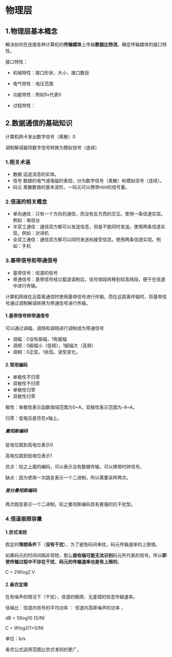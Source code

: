 # 物理层

## 1.物理层基本概念

解决如何在连接各种计算机的**传输媒体**上传输**数据比特流**，确定传输媒体的接口特性。



接口特性：

- 机械特性：接口形状，大小，接口数目

- 电气特性：电压范围

- 功能特性：例如5v代表0

- 过程特性：



## 2.数据通信的基础知识

计算机网卡发出数字信号（离散）0

调制解调器将数字信号转换为模拟信号（连续）



### 1.相关术语

- 数据	运送消息的实体。
- 信号    数据的电气或电磁的表现，分为数字信号（离散）和模拟信号（连续）。
- 码元    离散数值的基本波形，一码元可以携带nbit的信号量。



### 2.信道的相关概念

- 单向通信：只有一个方向的通信，而没有反方西的交互。使用一条信道实现。例如：电视台
- 半双工通信：通信双方都可以发送信息，但是不能同时发送。使用两条信道实现。例如：对讲机
- 全双工通信：通信双方都可以同时发送和接受信息。使用两条信道实现。例如：手机

### 3.基带信号和带通信号

- 基带信号：信源的信号
- 带通信号：基带信号经过载波调制后，信号频段转移到较高频段，便于在信道中进行传输。

计算机网络在近距离通信时使用基带信号进行传输，而在远距离传输时，将基带信号通过调制解调转换为带通信号进行传输。



#### 1.基带信号转带通信号

可以通过调幅，调频和调相进行调制成为带通信号

- 调幅：0没有振幅，1有振幅
- 调频：0振幅小（低频），1振幅大（高频）
- 调相：0正弦，1余弦。波型变化。

#### 2.常用编码

- 单极性不归零
- 双极性不归零
- 单极性归零
- 双极性归零

极性：单极性表示函数值域范围为0~A，双极性表示范围为-A~A。

归零：低电压是否在x轴上。

##### 曼彻斯编码

低电位跳到高电位表示0

高电位跳到低电位表示1

优点：较之上面的编码，可以表示没有数据传输，可以携带时钟信号。

缺点：因为使用一次跳变表示一个二进制，所以需要采样两次。

##### 差分曼彻斯编码

两次跳变表示一个二进制。较之曼彻斯编码具有更强的抗干扰型。



### 4.信道极限容量

#### 1.奈式准则

假定的**理想条件**下（**没有干扰**），为了避免码间串扰，码元传输速率的上限值。

如果码元的时间间隔非常短，那么**接收端可能无法识别**码元所代表的信号。所以**即使传输过程中不存在干扰**，**码元的传输速率也是有上限的**。

C = 2Wlog2 V



#### 2.香农定理

在有噪声的情况下（干扰），信道的极限，无差错的信息传输速率。

信噪比：信道内信号的平均功率 ： 信道内高斯噪声的功率 。

dB = 10log10 (S/N)

C = Wlog2(1+S/N) 

单位：b/s



香农公式适用范围比奈式准则的更广。







